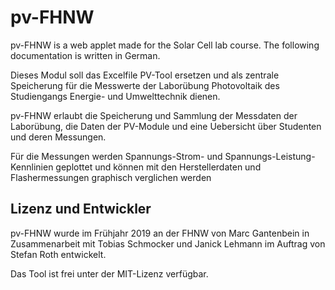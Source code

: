 # pv-FHNW

pv-FHNW is a web applet made for the Solar Cell lab course. The following documentation is written in German.

Dieses Modul soll das Excelfile PV-Tool ersetzen und als zentrale Speicherung
für die Messwerte der Laborübung Photovoltaik des Studiengangs Energie- und Umwelttechnik dienen.

pv-FHNW erlaubt die Speicherung und Sammlung der Messdaten der Laborübung, die Daten der PV-Module und eine Uebersicht
über Studenten und deren Messungen.

Für die Messungen werden Spannungs-Strom- und Spannungs-Leistung-Kennlinien geplottet und können mit den Herstellerdaten
und Flashermessungen graphisch verglichen werden

## Lizenz und Entwickler

pv-FHNW wurde im Frühjahr 2019 an der FHNW von Marc Gantenbein in Zusammenarbeit mit Tobias Schmocker und Janick
Lehmann im Auftrag von Stefan Roth entwickelt.

Das Tool ist frei unter der MIT-Lizenz verfügbar.